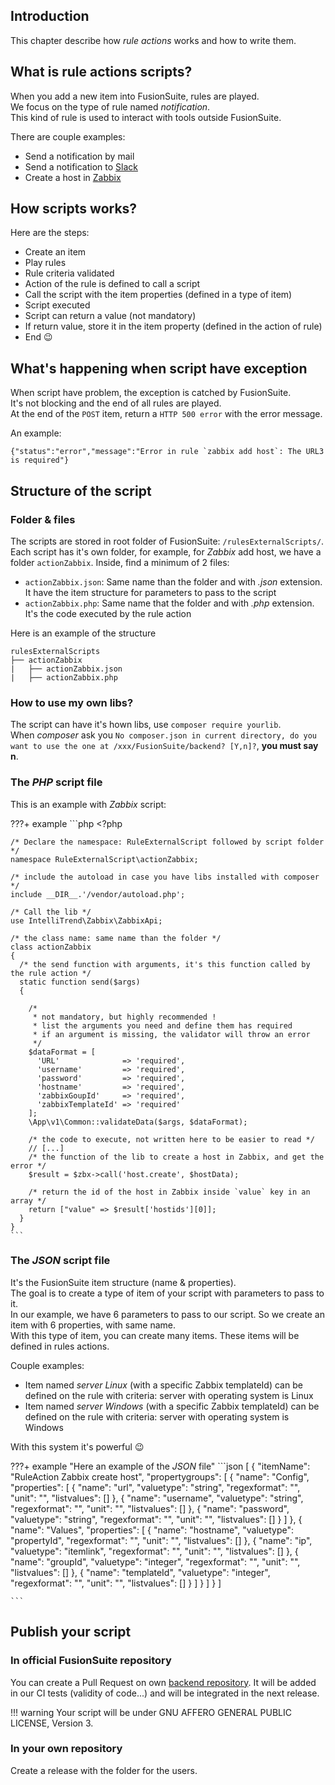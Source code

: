 ## Introduction

This chapter describe how *rule actions* works and how to write them.

## What is rule actions scripts?

When you add a new item into FusionSuite, rules are played.  
We focus on the type of rule named *notification*.  
This kind of rule is used to interact with tools outside FusionSuite.  

There are couple examples:

 * Send a notification by mail
 * Send a notification to [Slack](https://slack.com/)
 * Create a host in [Zabbix](https://www.zabbix.com/)


## How scripts works?

Here are the steps:

* Create an item
* Play rules
* Rule criteria validated
* Action of the rule is defined to call a script
* Call the script with the item properties (defined in a type of item)
* Script executed
* Script can return a value (not mandatory)
* If return value, store it in the item property (defined in the action of rule)
* End :wink:


## What's happening when script have exception

When script have problem, the exception is catched by FusionSuite.  
It's not blocking and the end of all rules are played.  
At the end of the `POST` item, return a `HTTP 500 error` with the error message.  

An example:

```
{"status":"error","message":"Error in rule `zabbix add host`: The URL3 is required"}
```

## Structure of the script

### Folder & files

The scripts are stored in root folder of FusionSuite: `/rulesExternalScripts/`.
Each script has it's own folder, for example, for *Zabbix* add host, we have a folder `actionZabbix`.
Inside, find a minimum of 2 files:

* `actionZabbix.json`: Same name than the folder and with *.json* extension. It have the item structure for parameters to pass to the script
* `actionZabbix.php`: Same name that the folder and with *.php* extension. It's the code executed by the rule action


Here is an example of the structure
```
rulesExternalScripts
├── actionZabbix
|   ├── actionZabbix.json
|   ├── actionZabbix.php
```

### How to use my own libs?

The script can have it's hown libs, use `composer require yourlib`.  
When *composer* ask you `No composer.json in current directory, do you want to use the one at /xxx/FusionSuite/backend? [Y,n]?`, **you must say n**.

### The *PHP* script file

This is an example with *Zabbix* script:

???+ example
    ```php
    <?php

    /* Declare the namespace: RuleExternalScript followed by script folder */
    namespace RuleExternalScript\actionZabbix;

    /* include the autoload in case you have libs installed with composer */
    include __DIR__.'/vendor/autoload.php';

    /* Call the lib */
    use IntelliTrend\Zabbix\ZabbixApi;

    /* the class name: same name than the folder */
    class actionZabbix
    {
      /* the send function with arguments, it's this function called by the rule action */
      static function send($args)
      {

        /*
         * not mandatory, but highly recommended !
         * list the arguments you need and define them has required
         * if an argument is missing, the validator will throw an error
         */
        $dataFormat = [
          'URL'              => 'required',
          'username'         => 'required',
          'password'         => 'required',
          'hostname'         => 'required',
          'zabbixGoupId'     => 'required',
          'zabbixTemplateId' => 'required'
        ];
        \App\v1\Common::validateData($args, $dataFormat);

        /* the code to execute, not written here to be easier to read */
        // [...]
        /* the function of the lib to create a host in Zabbix, and get the error */
        $result = $zbx->call('host.create', $hostData);

        /* return the id of the host in Zabbix inside `value` key in an array */
        return ["value" => $result['hostids'][0]];
      }
    }
    ```

### The *JSON* script file

It's the FusionSuite item structure (name & properties).  
The goal is to create a type of item of your script with parameters to pass to it.  
In our example, we have 6 parameters to pass to our script. So we create an item with 6 properties, with same name.  
With this type of item, you can create many items. These items will be defined in rules actions.

Couple examples:

* Item named *server Linux* (with a specific Zabbix templateId) can be defined on the rule with criteria: server with operating system is Linux
* Item named *server Windows* (with a specific Zabbix templateId) can be defined on the rule with criteria: server with operating system is Windows

With this system it's powerful :wink:

???+ example "Here an example of the *JSON* file"
    ```json
    [
      {
        "itemName": "RuleAction Zabbix create host",
        "propertygroups": [
          {
            "name": "Config",
            "properties": [
              {
                "name": "url",
                "valuetype": "string",
                "regexformat": "",
                "unit": "",
                "listvalues": []
              },
              {
                "name": "username",
                "valuetype": "string",
                "regexformat": "",
                "unit": "",
                "listvalues": []
              },
              {
                "name": "password",
                "valuetype": "string",
                "regexformat": "",
                "unit": "",
                "listvalues": []
              }
            ]
          },
          {
            "name": "Values",
            "properties": [
              {
                "name": "hostname",
                "valuetype": "propertyId",
                "regexformat": "",
                "unit": "",
                "listvalues": []
              },
              {
                "name": "ip",
                "valuetype": "itemlink",
                "regexformat": "",
                "unit": "",
                "listvalues": []
              },
              {
                "name": "groupId",
                "valuetype": "integer",
                "regexformat": "",
                "unit": "",
                "listvalues": []
              },
              {
                "name": "templateId",
                "valuetype": "integer",
                "regexformat": "",
                "unit": "",
                "listvalues": []
              }
            ]
          }
        ]
      }
    ]

    ```

## Publish your script

### In official FusionSuite repository

You can create a Pull Request on own [backend repository](https://github.com/fusionSuite/backend).
It will be added in our CI tests (validity of code...) and will be integrated in the next release.

!!! warning
    Your script will be under GNU AFFERO GENERAL PUBLIC LICENSE, Version 3.

### In your own repository

Create a release with the folder for the users.
